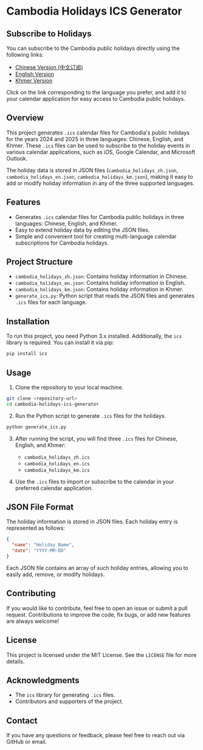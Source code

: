 # Cambodia Holidays ICS Generator

## Subscribe to Holidays

You can subscribe to the Cambodia public holidays directly using the following links:

- [Chinese Version (中文订阅)](https://raw.githubusercontent.com/ceeyang/cambodia-holiday-calender/main/cambodia_holidays_zh.ics)
- [English Version](https://raw.githubusercontent.com/ceeyang/cambodia-holiday-calender/main/cambodia_holidays_en.ics)
- [Khmer Version](https://raw.githubusercontent.com/ceeyang/cambodia-holiday-calender/main/cambodia_holidays_km.ics)

Click on the link corresponding to the language you prefer, and add it to your calendar application for easy access to Cambodia public holidays.

## Overview

This project generates `.ics` calendar files for Cambodia's public holidays for the years 2024 and 2025 in three languages: Chinese, English, and Khmer. These `.ics` files can be used to subscribe to the holiday events in various calendar applications, such as iOS, Google Calendar, and Microsoft Outlook.

The holiday data is stored in JSON files (`cambodia_holidays_zh.json`, `cambodia_holidays_en.json`, `cambodia_holidays_km.json`), making it easy to add or modify holiday information in any of the three supported languages.

## Features

- Generates `.ics` calendar files for Cambodia public holidays in three languages: Chinese, English, and Khmer.
- Easy to extend holiday data by editing the JSON files.
- Simple and convenient tool for creating multi-language calendar subscriptions for Cambodia holidays.

## Project Structure

- `cambodia_holidays_zh.json`: Contains holiday information in Chinese.
- `cambodia_holidays_en.json`: Contains holiday information in English.
- `cambodia_holidays_km.json`: Contains holiday information in Khmer.
- `generate_ics.py`: Python script that reads the JSON files and generates `.ics` files for each language.

## Installation

To run this project, you need Python 3.x installed. Additionally, the `ics` library is required. You can install it via pip:

```sh
pip install ics
```

## Usage

1. Clone the repository to your local machine.

```sh
git clone <repository-url>
cd cambodia-holidays-ics-generator
```

2. Run the Python script to generate `.ics` files for the holidays.

```sh
python generate_ics.py
```

3. After running the script, you will find three `.ics` files for Chinese, English, and Khmer:
   - `cambodia_holidays_zh.ics`
   - `cambodia_holidays_en.ics`
   - `cambodia_holidays_km.ics`

4. Use the `.ics` files to import or subscribe to the calendar in your preferred calendar application.

## JSON File Format

The holiday information is stored in JSON files. Each holiday entry is represented as follows:

```json
{
  "name": "Holiday Name",
  "date": "YYYY-MM-DD"
}
```

Each JSON file contains an array of such holiday entries, allowing you to easily add, remove, or modify holidays.

## Contributing

If you would like to contribute, feel free to open an issue or submit a pull request. Contributions to improve the code, fix bugs, or add new features are always welcome!

## License

This project is licensed under the MIT License. See the `LICENSE` file for more details.

## Acknowledgments

- The `ics` library for generating `.ics` files.
- Contributors and supporters of the project.

## Contact

If you have any questions or feedback, please feel free to reach out via GitHub or email.
